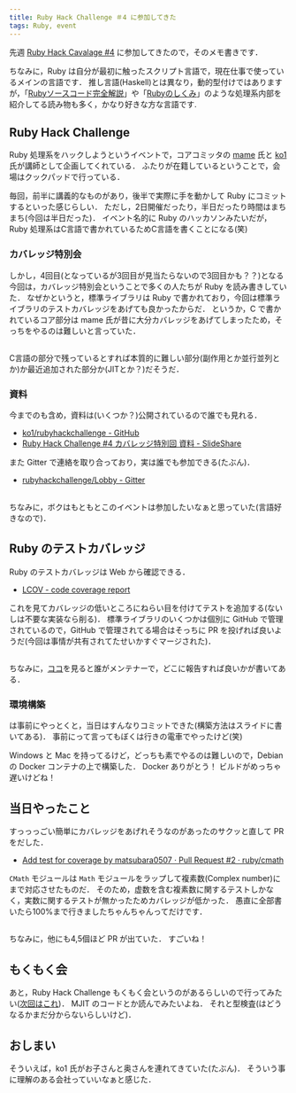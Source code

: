 ```yaml
---
title: Ruby Hack Challenge ＃4 に参加してきた
tags: Ruby, event
---
```


先週 [Ruby Hack Cavalage #4](https://cookpad.connpass.com/event/88471/) に参加してきたので，そのメモ書きです．

ちなみに，Ruby は自分が最初に触ったスクリプト言語で，現在仕事で使っているメインの言語です．
推し言語(Haskell)とは異なり，動的型付けではありますが，「[Rubyソースコード完全解説](http://i.loveruby.net/ja/rhg/book/)」や「[Rubyのしくみ](https://tatsu-zine.com/books/ruby-under-a-microscope-ja)」のような処理系内部を紹介してる読み物も多く，かなり好きな方な言語です.

## Ruby Hack Challenge

Ruby 処理系をハックしようというイベントで，コアコミッタの [mame](https://github.com/mame) 氏と [ko1](https://github.com/ko1) 氏が講師として企画してくれている．
ふたりが在籍しているということで，会場はクックパッドで行っている．

毎回，前半に講義的なものがあり，後半で実際に手を動かして Ruby にコミットするといった感じらしい．
ただし，2日開催だったり，半日だったり時間はまちまち(今回は半日だった)．
イベント名的に Ruby のハッカソンみたいだが，Ruby 処理系はC言語で書かれているためC言語を書くことになる(笑)

### カバレッジ特別会

しかし，4回目(となっているが3回目が見当たらないので3回目かも？？)となる今回は，カバレッジ特別会ということで多くの人たちが Ruby を読み書きしていた．
なぜかというと，標準ライブラリは Ruby で書かれており，今回は標準ライブラリのテストカバレッジをあげても良かったからだ．
というか，C で書かれているコア部分は mame 氏が昔に大分カバレッジをあげてしまったため，そっちをやるのは難しいと言っていた．

##

C言語の部分で残っているとすれば本質的に難しい部分(副作用とか並行並列とか)か最近追加された部分か(JITとか？)だそうだ．

### 資料

今までのも含め，資料は(いくつか？)公開されているので誰でも見れる．

- [ko1/rubyhackchallenge - GitHub](https://github.com/ko1/rubyhackchallenge)
- [Ruby Hack Challenge #4 カバレッジ特別回 資料 - SlideShare](https://www.slideshare.net/mametter/ruby-hack-challenge-4)

また Gitter で連絡を取り合っており，実は誰でも参加できる(たぶん)．

- [rubyhackchallenge/Lobby - Gitter](https://gitter.im/rubyhackchallenge/Lobby)

##

ちなみに，ボクはもともとこのイベントは参加したいなぁと思っていた(言語好きなので)．

## Ruby のテストカバレッジ

Ruby のテストカバレッジは Web から確認できる．

- [LCOV - code coverage report](https://rubyci.s3.amazonaws.com/debian8-coverage/ruby-trunk/lcov/index.html)

これを見てカバレッジの低いところにねらい目を付けてテストを追加する(ないしは不要な実装なら削る)．
標準ライブラリのいくつかは個別に GitHub で管理されているので，GitHub で管理されてる場合はそっちに PR を投げれば良いようだ(今回は事情が共有されてたせいかすぐマージされた)．

##

ちなみに，[ココ](https://github.com/ruby/ruby/blob/trunk/doc/maintainers.rdoc)を見ると誰がメンテナーで，どこに報告すれば良いかが書いてある．

### 環境構築

は事前にやっとくと，当日はすんなりコミットできた(構築方法はスライドに書いてある)．
事前にって言ってもぼくは行きの電車でやったけど(笑)

Windows と Mac を持ってるけど，どっちも素でやるのは難しいので，Debian の Docker コンテナの上で構築した．
Docker ありがとう！
ビルドがめっちゃ遅いけどね！

## 当日やったこと

すっっっごい簡単にカバレッジをあげれそうなのがあったのサクッと直して PR をだした．

- [Add test for coverage by matsubara0507 · Pull Request #2 · ruby/cmath](https://github.com/ruby/cmath/pull/2)

`CMath` モジュールは `Math` モジュールをラップして複素数(Complex number)にまで対応させたものだ．
そのため，虚数を含む複素数に関するテストしかなく，実数に関するテストが無かったためカバレッジが低かった．
愚直に全部書いたら100%まで行きましたちゃんちゃんってだけです．

##

ちなみに，他にも4,5個ほど PR が出ていた．
すごいね！

## もくもく会

あと，Ruby Hack Challenge もくもく会というのがあるらしいので行ってみたい([次回はこれ](https://connpass.com/event/93131/))．
MJIT のコードとか読んでみたいよね．
それと型検査(はどうなるかまだ分からないらしいけど)．

## おしまい

そういえば，ko1 氏がお子さんと奥さんを連れてきていた(たぶん)．
そういう事に理解のある会社っていいなぁと感じた．
